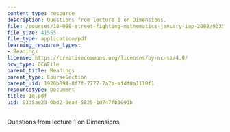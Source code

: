 ```yaml
---
content_type: resource
description: Questions from lecture 1 on Dimensions.
file: /courses/18-098-street-fighting-mathematics-january-iap-2008/9335ae230bd29ea458251d747fb3091b_1q.pdf
file_size: 41555
file_type: application/pdf
learning_resource_types:
- Readings
license: https://creativecommons.org/licenses/by-nc-sa/4.0/
ocw_type: OCWFile
parent_title: Readings
parent_type: CourseSection
parent_uid: 1920b094-8f7f-7777-7a7a-afdf0a1110f1
resourcetype: Document
title: 1q.pdf
uid: 9335ae23-0bd2-9ea4-5825-1d747fb3091b
---
```

Questions from lecture 1 on Dimensions.